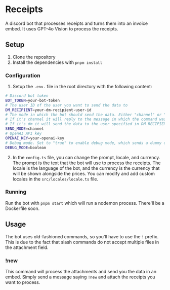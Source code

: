 # Receipts
A discord bot that processes receipts and turns them into an invoice embed. It uses GPT-4o Vision to process the receipts.

## Setup
1. Clone the repository
2. Install the dependencies with `pnpm install`
### Configuration
1. Setup the `.env.` file in the root directory with the following content:
```bash
# Discord bot token
BOT_TOKEN=your-bot-token
# The user ID of the user you want to send the data to
DM_RECIPIENT=your-dm-recipient-user-id
# The mode in which the bot should send the data. Either "channel" or "dm"
# If it's channel it will reply to the message in which the command was used
# If it's dm it will send the data to the user specified in DM_RECIPIENT
SEND_MODE=channel
# OpenAI API key
OPENAI_KEY=your-openai-key
# Debug mode. Set to "true" to enable debug mode, which sends a dummy object to the bot instead of processing the images. Useful for testing whether the embed configuration is valid without using openai credits
DEBUG_MODE=boolean
```
2. In the `config.ts` file, you can change the prompt, locale, and currency. The prompt is the text that the bot will use to process the receipts. The locale is the language of the bot, and the currency is the currency that will be shown alongside the prices. You can modify and add custom locales in the `src/locales/locale.ts` file.
### Running
Run the bot with `pnpm start` which will run a nodemon process. There'll be a Dockerfile soon.

## Usage
The bot uses old-fashioned commands, so you'll have to use the `!` prefix. This is due to the fact
that slash commands do not accept multiple files in the attachment field.

### !new
This command will process the attachments and send you the data in an embed. Simply send a message saying `!new` and attach the receipts you want to process.